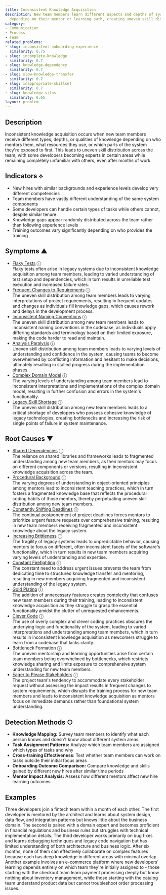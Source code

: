 ```yaml
---
title: Inconsistent Knowledge Acquisition
description: New team members learn different aspects and depths of system knowledge
  depending on their mentor or learning path, creating uneven skill distribution.
category:
- Communication
- Process
- Team
related_problems:
- slug: inconsistent-onboarding-experience
  similarity: 0.75
- slug: incomplete-knowledge
  similarity: 0.7
- slug: knowledge-dependency
  similarity: 0.7
- slug: slow-knowledge-transfer
  similarity: 0.7
- slug: inappropriate-skillset
  similarity: 0.7
- slug: knowledge-silos
  similarity: 0.65
layout: problem
---
```


## Description

Inconsistent knowledge acquisition occurs when new team members receive different types, depths, or qualities of knowledge depending on who mentors them, what resources they use, or which parts of the system they're exposed to first. This leads to uneven skill distribution across the team, with some developers becoming experts in certain areas while remaining completely unfamiliar with others, even after months of work.


## Indicators ⟡

- New hires with similar backgrounds and experience levels develop very different competencies
- Team members have vastly different understanding of the same system components
- Some developers can handle certain types of tasks while others cannot, despite similar tenure
- Knowledge gaps appear randomly distributed across the team rather than following experience levels
- Training outcomes vary significantly depending on who provides the training


## Symptoms ▲

- [Flaky Tests](flaky-tests.md) <span class="info-tooltip" title="Confidence: 0.392, Strength: 0.725">ⓘ</span>
<br/>  Flaky tests often arise in legacy systems due to inconsistent knowledge acquisition among team members, leading to varied understanding of test setup and dependencies, which in turn results in unreliable test execution and increased failure rates.
- [Frequent Changes to Requirements](frequent-changes-to-requirements.md) <span class="info-tooltip" title="Confidence: 0.362, Strength: 0.588">ⓘ</span>
<br/>  The uneven skill distribution among team members leads to varying interpretations of project requirements, resulting in frequent updates and changes as individuals fill knowledge gaps, which causes rework and delays in the development process.
- [Inconsistent Naming Conventions](inconsistent-naming-conventions.md) <span class="info-tooltip" title="Confidence: 0.335, Strength: 0.735">ⓘ</span>
<br/>  The uneven skill distribution among new team members leads to inconsistent naming conventions in the codebase, as individuals apply differing standards and terminology based on their limited exposure, making the code harder to read and maintain.
- [Analysis Paralysis](analysis-paralysis.md) <span class="info-tooltip" title="Confidence: 0.328, Strength: 0.723">ⓘ</span>
<br/>  Uneven skill distribution among team members leads to varying levels of understanding and confidence in the system, causing teams to become overwhelmed by conflicting information and hesitant to make decisions, ultimately resulting in stalled progress during the implementation phases.
- [Complex Domain Model](complex-domain-model.md) <span class="info-tooltip" title="Confidence: 0.315, Strength: 0.539">ⓘ</span>
<br/>  The varying levels of understanding among team members lead to inconsistent interpretations and implementations of the complex domain model, resulting in further confusion and errors in the system's functionality.
- [Legacy Skill Shortage](legacy-skill-shortage.md) <span class="info-tooltip" title="Confidence: 0.309, Strength: 0.588">ⓘ</span>
<br/>  The uneven skill distribution among new team members leads to a critical shortage of developers who possess cohesive knowledge of legacy technologies, creating bottlenecks and increasing the risk of single points of failure in system maintenance.

## Root Causes ▼

- [Shared Dependencies](shared-dependencies.md) <span class="info-tooltip" title="Confidence: 0.393, Strength: 0.957">ⓘ</span>
<br/>  The reliance on shared libraries and frameworks leads to fragmented understanding among new team members, as their mentors may focus on different components or versions, resulting in inconsistent knowledge acquisition across the team.
- [Procedural Background](procedural-background.md) <span class="info-tooltip" title="Confidence: 0.385, Strength: 0.948">ⓘ</span>
<br/>  The varying degrees of understanding in object-oriented principles among mentors lead to inconsistent teaching practices, which in turn fosters a fragmented knowledge base that reflects the procedural coding habits of those mentors, thereby perpetuating uneven skill distribution among new team members.
- [Constantly Shifting Deadlines](constantly-shifting-deadlines.md) <span class="info-tooltip" title="Confidence: 0.348, Strength: 0.905">ⓘ</span>
<br/>  The continual postponement of project deadlines forces mentors to prioritize urgent feature requests over comprehensive training, resulting in new team members receiving fragmented and inconsistent knowledge about the legacy system.
- [Increasing Brittleness](increasing-brittleness.md) <span class="info-tooltip" title="Confidence: 0.346, Strength: 0.870">ⓘ</span>
<br/>  The fragility of legacy systems leads to unpredictable behavior, causing mentors to focus on different, often inconsistent facets of the software's functionality, which in turn results in new team members acquiring varying levels of understanding and expertise.
- [Constant Firefighting](constant-firefighting.md) <span class="info-tooltip" title="Confidence: 0.312, Strength: 0.807">ⓘ</span>
<br/>  The constant need to address urgent issues prevents the team from dedicating time to structured knowledge transfer and mentoring, resulting in new members acquiring fragmented and inconsistent understanding of the legacy system.
- [Gold Plating](gold-plating.md) <span class="info-tooltip" title="Confidence: 0.307, Strength: 0.897">ⓘ</span>
<br/>  The addition of unnecessary features creates complexity that confuses new team members during their training, leading to inconsistent knowledge acquisition as they struggle to grasp the essential functionality amidst the clutter of unrequested enhancements.
- [Clever Code](clever-code.md) <span class="info-tooltip" title="Confidence: 0.304, Strength: 0.741">ⓘ</span>
<br/>  The use of overly complex and clever coding practices obscures the underlying logic and functionality of the system, leading to varied interpretations and understanding among team members, which in turn results in inconsistent knowledge acquisition as newcomers struggle to learn from a codebase that lacks clarity.
- [Bottleneck Formation](bottleneck-formation.md) <span class="info-tooltip" title="Confidence: 0.304, Strength: 0.899">ⓘ</span>
<br/>  The uneven mentorship and learning opportunities arise from certain team members being overwhelmed by bottlenecks, which restricts knowledge sharing and limits exposure to comprehensive system understanding for new team members.
- [Eager to Please Stakeholders](eager-to-please-stakeholders.md) <span class="info-tooltip" title="Confidence: 0.300, Strength: 0.899">ⓘ</span>
<br/>  The project team's tendency to accommodate every stakeholder request without assessing the impact results in frequent changes to system requirements, which disrupts the training process for new team members and leads to inconsistent knowledge acquisition as mentors focus on immediate demands rather than foundational system understanding.

## Detection Methods ○

- **Knowledge Mapping:** Survey team members to identify what each person knows and doesn't know about different system areas
- **Task Assignment Patterns:** Analyze which team members are assigned which types of tasks and why
- **Cross-training Effectiveness:** Test whether team members can work on tasks outside their initial focus areas
- **Onboarding Outcome Comparison:** Compare knowledge and skills gained by different new hires after similar time periods
- **Mentor Impact Analysis:** Assess how different mentors affect new hire learning outcomes


## Examples

Three developers join a fintech team within a month of each other. The first developer is mentored by the architect and learns about system design, data flow, and integration patterns but knows little about the business domain. The second is paired with a domain expert and becomes proficient in financial regulations and business rules but struggles with technical implementation details. The third developer works primarily on bug fixes and learns debugging techniques and legacy code navigation but has limited understanding of both architecture and business logic. After six months, none of them can effectively collaborate on complex features because each has deep knowledge in different areas with minimal overlap. Another example involves an e-commerce platform where new developers' learning depends entirely on which team they're initially assigned to - those starting with the checkout team learn payment processing deeply but know nothing about inventory management, while those starting with the catalog team understand product data but cannot troubleshoot order processing issues.
